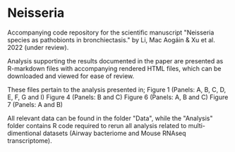 # Neisseria
Accompanying code repository for the scientific manuscript "Neisseria species as pathobionts in bronchiectasis." by Li, Mac Aogáin & Xu et al. 2022 (under review).

Analysis supporting the results documented in the paper are presented as R-markdown files with accompanying rendered HTML files, which can be downloaded and viewed for ease of review. 

These files pertain to the analysis presented in;
Figure 1 (Panels: A, B, C, D, E, F, G and I)
Figure 4 (Panels: B and C)
Figure 6 (Panels: A, B and C)
Figure 7 (Panels: A and B)

All relevant data can be found in the folder "Data", while the "Analysis" folder contains R code required to rerun all analysis related to multi-dimentional datasets (Airway bacteriome and Mouse RNAseq transcriptome).
